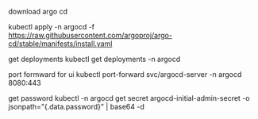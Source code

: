 

download argo cd

kubectl apply -n argocd -f https://raw.githubusercontent.com/argoproj/argo-cd/stable/manifests/install.yaml

get deployments
 kubectl get deployments -n argocd

port formward for ui
 kubectl port-forward svc/argocd-server -n argocd 8080:443

get password
kubectl -n argocd get secret argocd-initial-admin-secret -o jsonpath="{.data.password}" | base64 -d
